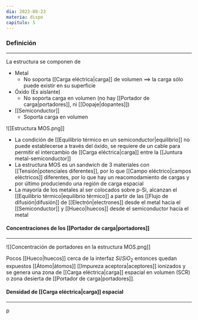 ```yaml
---
dia: 2023-08-23
materia: dispo
capitulo: 5
---
```

### Definición
---
La estructura se componen de
* Metal
	* No soporta [[Carga eléctrica|carga]] de volumen $\implies$ la carga sólo puede existir en su superficie
* Óxido (Es aislante)
	* No soporta carga en volumen (no hay [[Portador de carga|portadores]], ni [[Dopaje|dopantes]])
* [[Semiconductor]]
	* Soporta carga en volumen

![[Estructura  MOS.png]]

* La condición de [[Equilibrio térmico en un semiconductor|equilibrio]] no puede establecerse a través del óxido, se requiere de un cable para permitir el intercambio de [[Carga eléctrica|carga]] entre la [[Juntura metal-semiconductor]]
* La estructura MOS es un sandwich de 3 materiales con [[Tensión|potenciales diferentes]], por lo que [[Campo eléctrico|campos eléctricos]] diferentes, por lo que hay un reacomodamiento de cargas  y por último produciendo una región de carga espacial
* La mayoría de los metales al ser colocados sobre p-Si, alcanzan el [[Equilibrio térmico|equilibrio térmico]] a partir de las [[Flujo de difusión|difusión]] de [[Electrón|electrones]] desde el metal hacia el [[Semiconductor]] y [[Hueco|huecos]] desde el semiconductor hacia el metal

#### Concentraciones de los [[Portador de carga|portadores]]
---
![[Concentración de portadores en la estructura MOS.png]]

Pocos [[Hueco|huecos]] cerca de la interfaz $Si$/$SiO_2$ entonces quedan expuestos [[Átomo|átomos]] [[Impureza aceptora|aceptores]] ionizados y se genera una zona de [[Carga eléctrica|carga]] espacial en volumen (SCR) o zona desierta de [[Portador de carga|portadores]].

#### Densidad de [[Carga eléctrica|carga]] espacial
---
p